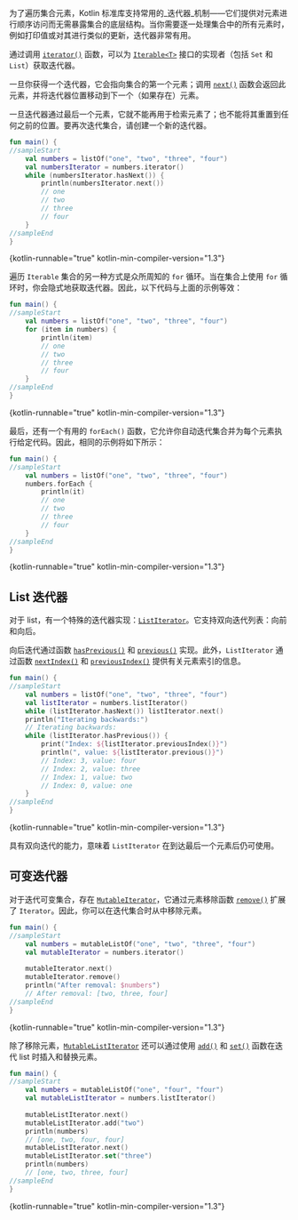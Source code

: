 [//]: # (title: 迭代器)

为了遍历集合元素，Kotlin 标准库支持常用的_迭代器_机制——它们提供对元素进行顺序访问而无需暴露集合的底层结构。当你需要逐一处理集合中的所有元素时，例如打印值或对其进行类似的更新，迭代器非常有用。

通过调用 [`iterator()`](https://kotlinlang.org/api/latest/jvm/stdlib/kotlin.collections/-iterable/iterator.html) 函数，可以为 [`Iterable<T>`](https://kotlinlang.org/api/latest/jvm/stdlib/kotlin.collections/-iterable/index.html) 接口的实现者（包括 `Set` 和 `List`）获取迭代器。

一旦你获得一个迭代器，它会指向集合的第一个元素；调用 [`next()`](https://kotlinlang.org/api/latest/jvm/stdlib/kotlin.collections/-iterator/next.html) 函数会返回此元素，并将迭代器位置移动到下一个（如果存在）元素。

一旦迭代器通过最后一个元素，它就不能再用于检索元素了；也不能将其重置到任何之前的位置。要再次迭代集合，请创建一个新的迭代器。

```kotlin
fun main() {
//sampleStart
    val numbers = listOf("one", "two", "three", "four")
    val numbersIterator = numbers.iterator()
    while (numbersIterator.hasNext()) {
        println(numbersIterator.next())
        // one
        // two
        // three
        // four
    }
//sampleEnd
}
```
{kotlin-runnable="true" kotlin-min-compiler-version="1.3"}

遍历 `Iterable` 集合的另一种方式是众所周知的 `for` 循环。当在集合上使用 `for` 循环时，你会隐式地获取迭代器。因此，以下代码与上面的示例等效：

```kotlin
fun main() {
//sampleStart
    val numbers = listOf("one", "two", "three", "four")
    for (item in numbers) {
        println(item)
        // one
        // two
        // three
        // four
    }
//sampleEnd
}
```
{kotlin-runnable="true" kotlin-min-compiler-version="1.3"}

最后，还有一个有用的 `forEach()` 函数，它允许你自动迭代集合并为每个元素执行给定代码。因此，相同的示例将如下所示：

```kotlin
fun main() {
//sampleStart
    val numbers = listOf("one", "two", "three", "four")
    numbers.forEach {
        println(it)
        // one
        // two
        // three
        // four
    }
//sampleEnd
}
```
{kotlin-runnable="true" kotlin-min-compiler-version="1.3"}

## List 迭代器

对于 list，有一个特殊的迭代器实现：[`ListIterator`](https://kotlinlang.org/api/latest/jvm/stdlib/kotlin.collections/-list-iterator/index.html)。它支持双向迭代列表：向前和向后。

向后迭代通过函数 [`hasPrevious()`](https://kotlinlang.org/api/latest/jvm/stdlib/kotlin.collections/-list-iterator/has-previous.html) 和 [`previous()`](https://kotlinlang.org/api/latest/jvm/stdlib/kotlin.collections/-list-iterator/previous.html) 实现。此外，`ListIterator` 通过函数 [`nextIndex()`](https://kotlinlang.org/api/latest/jvm/stdlib/kotlin.collections/-list-iterator/next-index.html) 和 [`previousIndex()`](https://kotlinlang.org/api/latest/jvm/stdlib/kotlin.collections/-list-iterator/previous-index.html) 提供有关元素索引的信息。

```kotlin
fun main() {
//sampleStart
    val numbers = listOf("one", "two", "three", "four")
    val listIterator = numbers.listIterator()
    while (listIterator.hasNext()) listIterator.next()
    println("Iterating backwards:")
    // Iterating backwards:
    while (listIterator.hasPrevious()) {
        print("Index: ${listIterator.previousIndex()}")
        println(", value: ${listIterator.previous()}")
        // Index: 3, value: four
        // Index: 2, value: three
        // Index: 1, value: two
        // Index: 0, value: one
    }
//sampleEnd
}
```
{kotlin-runnable="true" kotlin-min-compiler-version="1.3"}

具有双向迭代的能力，意味着 `ListIterator` 在到达最后一个元素后仍可使用。

## 可变迭代器

对于迭代可变集合，存在 [`MutableIterator`](https://kotlinlang.org/api/latest/jvm/stdlib/kotlin.collections/-mutable-iterator/index.html)，它通过元素移除函数 [`remove()`](https://kotlinlang.org/api/latest/jvm/stdlib/kotlin.collections/-mutable-iterator/remove.html) 扩展了 `Iterator`。因此，你可以在迭代集合时从中移除元素。

```kotlin
fun main() {
//sampleStart
    val numbers = mutableListOf("one", "two", "three", "four") 
    val mutableIterator = numbers.iterator()
    
    mutableIterator.next()
    mutableIterator.remove()    
    println("After removal: $numbers")
    // After removal: [two, three, four]
//sampleEnd
}
```
{kotlin-runnable="true" kotlin-min-compiler-version="1.3"}

除了移除元素，[`MutableListIterator`](https://kotlinlang.org/api/latest/jvm/stdlib/kotlin.collections/-mutable-list-iterator/index.html) 还可以通过使用 [`add()`](https://kotlinlang.org/api/latest/jvm/stdlib/kotlin.collections/-mutable-list-iterator/add.html) 和 [`set()`](https://kotlinlang.org/api/latest/jvm/stdlib/kotlin.collections/-mutable-list-iterator/set.html) 函数在迭代 list 时插入和替换元素。

```kotlin
fun main() {
//sampleStart
    val numbers = mutableListOf("one", "four", "four") 
    val mutableListIterator = numbers.listIterator()
    
    mutableListIterator.next()
    mutableListIterator.add("two")
    println(numbers)
    // [one, two, four, four]
    mutableListIterator.next()
    mutableListIterator.set("three")   
    println(numbers)
    // [one, two, three, four]
//sampleEnd
}
```
{kotlin-runnable="true" kotlin-min-compiler-version="1.3"}
